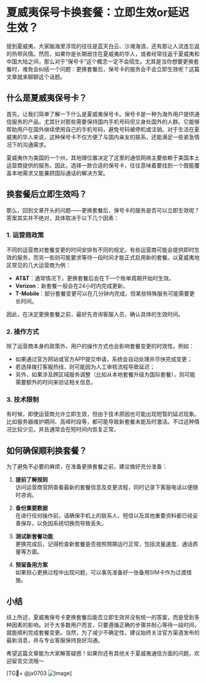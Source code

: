 # 夏威夷保号卡换套餐：立即生效or延迟生效？

提到夏威夷，大家脑海里浮现的往往是蓝天白云、沙滩海浪，还有那让人流连忘返的热带风情。然而，如果你是长期居住在夏威夷的华人，或者经常往返于夏威夷和中国大陆之间，那么对于“保号卡”这个概念一定不会陌生。尤其是当你想要更换套餐时，难免会纠结一个问题：更换套餐后，保号卡的服务会不会立即生效呢？这篇文章就来聊聊这个话题。

## 什么是夏威夷保号卡？

首先，让我们简单了解一下什么是夏威夷保号卡。保号卡是一种为海外用户提供通信服务的产品，尤其针对那些需要保持国内手机号码但又身处国外的人群。它能够帮助用户在国外继续使用自己的手机号码，避免号码被停机或注销。对于生活在夏威夷的华人来说，这种保号卡不仅方便了与国内亲友的联系，还能满足一些紧急情况下的沟通需求。

夏威夷作为美国的一个州，其地理位置决定了这里的通信网络主要依赖于美国本土运营商提供的服务。因此，选择一款合适的保号卡，往往意味着要找到一个既能覆盖本地需求又能兼顾国际通话的解决方案。

## 换套餐后立即生效吗？

那么，回到文章开头的问题——更换套餐后，保号卡的服务是否可以立即生效呢？答案其实并不绝对，具体取决于以下几个因素：

### 1. **运营商政策**

不同的运营商对套餐变更的时间安排有不同的规定。有些运营商可能会提供即时生效的服务，而另一些则可能要求等待一段时间才能正式启用新的套餐。以夏威夷地区常见的几大运营商为例：

- **AT&T**：通常情况下，更换套餐后会在下一个账单周期开始时生效。
- **Verizon**：新套餐一般会在24小时内完成更新。
- **T-Mobile**：部分套餐变更可以在几分钟内完成，但某些特殊服务可能需要更长时间。

因此，在决定更换套餐之前，最好先咨询客服人员，确认具体的生效时间。

### 2. **操作方式**

除了运营商本身的政策外，用户的操作方式也会影响套餐变更的时效性。例如：

- 如果通过官方网站或官方APP提交申请，系统会自动处理并尽快完成变更；
- 若选择拨打客服热线，则可能因为人工审核流程导致延迟；
- 另外，如果涉及跨区域服务调整（比如从本地套餐升级为国际套餐），则可能需要额外的时间来验证相关信息。

### 3. **技术限制**

有时候，即使运营商允许立即生效，但由于技术原因也可能出现短暂的延迟现象。比如服务器维护期间、高峰时段等，都可能导致新套餐未能及时激活。不过这种情况比较少见，并且通常会在短时间内恢复正常。

## 如何确保顺利换套餐？

为了避免不必要的麻烦，在准备更换套餐之前，建议做好充分准备：

1. **提前了解规则**  
   访问运营商官网查看最新的套餐信息及变更流程，同时记录下客服电话以便随时咨询。

2. **备份重要数据**  
   在进行任何操作前，请确保手机上的联系人、短信以及其他重要资料都已经妥善保存，以免因系统切换而导致丢失。

3. **测试新套餐功能**  
   更换完成后，记得检查新套餐是否按照预期运行正常，包括流量速度、通话质量等方面。

4. **预留备用方案**  
   如果担心更换过程中出现问题，可以事先准备好一张备用SIM卡作为过渡措施。

## 小结

综上所述，夏威夷保号卡更换套餐后能否立即生效并没有统一的答案，而是受到多种因素的影响。对于大多数用户而言，只要遵循正确的步骤并耐心等待一段时间，就能顺利完成套餐变更。当然，为了减少不确定性，建议始终关注官方渠道发布的最新消息，并与专业客服保持良好沟通。

希望这篇文章能为大家解答疑惑！如果你还有其他关于夏威夷通信方面的问题，欢迎留言交流哦～  

[TG💪+ @jx0703 ![Image](https://github.com/user-attachments/assets/dbca1d08-cadb-493c-b0ec-ad6f7a83f270)]